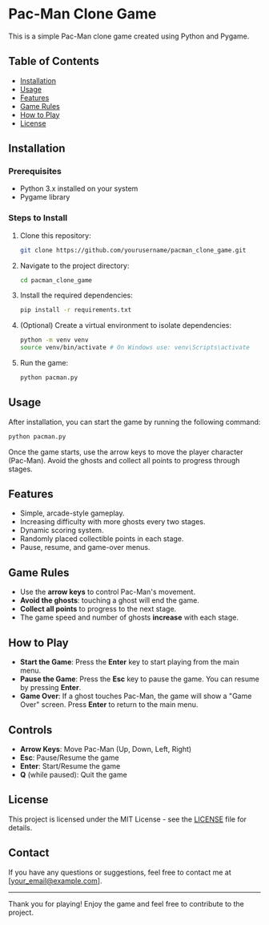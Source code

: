 # Pac-Man Clone Game

This is a simple Pac-Man clone game created using Python and Pygame.

## Table of Contents
- [Installation](#installation)
- [Usage](#usage)
- [Features](#features)
- [Game Rules](#game-rules)
- [How to Play](#how-to-play)
- [License](#license)

## Installation

### Prerequisites
- Python 3.x installed on your system
- Pygame library

### Steps to Install

1. Clone this repository:
   ```sh
   git clone https://github.com/yourusername/pacman_clone_game.git
   ```
2. Navigate to the project directory:
   ```sh
   cd pacman_clone_game
   ```
3. Install the required dependencies:
   ```sh
   pip install -r requirements.txt
   ```
4. (Optional) Create a virtual environment to isolate dependencies:
   ```sh
   python -m venv venv
   source venv/bin/activate # On Windows use: venv\Scripts\activate
   ```
5. Run the game:
   ```sh
   python pacman.py
   ```

## Usage
After installation, you can start the game by running the following command:
```sh
python pacman.py
```

Once the game starts, use the arrow keys to move the player character (Pac-Man). Avoid the ghosts and collect all points to progress through stages.

## Features
- Simple, arcade-style gameplay.
- Increasing difficulty with more ghosts every two stages.
- Dynamic scoring system.
- Randomly placed collectible points in each stage.
- Pause, resume, and game-over menus.

## Game Rules
- Use the **arrow keys** to control Pac-Man's movement.
- **Avoid the ghosts**: touching a ghost will end the game.
- **Collect all points** to progress to the next stage.
- The game speed and number of ghosts **increase** with each stage.

## How to Play
- **Start the Game**: Press the **Enter** key to start playing from the main menu.
- **Pause the Game**: Press the **Esc** key to pause the game. You can resume by pressing **Enter**.
- **Game Over**: If a ghost touches Pac-Man, the game will show a "Game Over" screen. Press **Enter** to return to the main menu.

## Controls
- **Arrow Keys**: Move Pac-Man (Up, Down, Left, Right)
- **Esc**: Pause/Resume the game
- **Enter**: Start/Resume the game
- **Q** (while paused): Quit the game

## License
This project is licensed under the MIT License - see the [LICENSE](LICENSE) file for details.

## Contact
If you have any questions or suggestions, feel free to contact me at [your_email@example.com].

---

Thank you for playing! Enjoy the game and feel free to contribute to the project.

